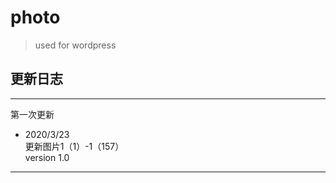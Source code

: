 # photo

>used for wordpress

## 更新日志
---
第一次更新
- 2020/3/23</br>
更新图片1（1）-1（157）</br>
version 1.0
---